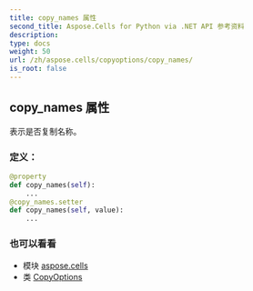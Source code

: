 ```yaml
---
title: copy_names 属性
second_title: Aspose.Cells for Python via .NET API 参考资料
description:
type: docs
weight: 50
url: /zh/aspose.cells/copyoptions/copy_names/
is_root: false
---
```

## copy_names 属性

表示是否复制名称。
### 定义：
```python
@property
def copy_names(self):
    ...
@copy_names.setter
def copy_names(self, value):
    ...
```

### 也可以看看
* 模块 [aspose.cells](../../)
* 类 [CopyOptions](/cells/python-net/zh/aspose.cells/copyoptions)
